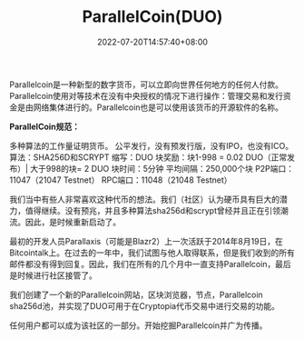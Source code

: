 ﻿---
weight: 
title: "ParallelCoin(DUO)"
description: "Parallelcoin是一种新型的数字货币，可以立即向世界任何地方的任何人付款"
date: 2022-07-20T14:57:40+08:00
lastmod: 2022-07-20T14:57:40+08:00
draft: false
authors: ["Simon"]
featuredImage: "parallelcoinduo.jpg"
link: "https://parallelcoin.info/"
tags: ["数字代币","ParallelCoin(DUO)"]
categories: ["navigation"]
navigation: ["数字代币"]
lightgallery: true
toc: true
pinned: false
recommend: false
recommend1: false
---
Parallelcoin是一种新型的数字货币，可以立即向世界任何地方的任何人付款。Parallelcoin使用对等技术在没有中央授权的情况下进行操作：管理交易和发行资金是由网络集体进行的。Parallelcoin也是可以使用该货币的开源软件的名称。

**ParallelCoin规范：**

多种算法的工作量证明货币。
公平发行，没有预发行版，没有IPO，也没有ICO。
算法：SHA256D和SCRYPT
缩写：DUO
块奖励：块1-998 = 0.02 DUO（正常发布）| 大于998的块= 2 DUO
块时间：5分钟
平均间隔：250,000个块
P2P端口：11047（21047 Testnet）
RPC端口：11048（21048 Testnet）

我们当中有些人非常喜欢这种代币的想法。我们（社区）认为硬币具有巨大的潜力，值得继续。没有预兆，并且多种算法sha256d和scrypt曾经并且正在引领潮流。因此，是时候重新启动了。

最初的开发人员Parallaxis（可能是Blazr2）上一次活跃于2014年8月19日，在Bitcointalk上。在过去的一年中，我们试图与他人取得联系，但是我们收到的所有邮件都没有得到回复。因此，我们在所有的几个月中一直支持Parallelcoin，最后是时候进行社区接管了。

我们创建了一个新的Parallelcoin网站，区块浏览器，节点，Parallelcoin sha256d池，并实现了DUO可用于在Cryptopia代币交易中进行交易的功能。

任何用户都可以成为该社区的一部分。开始挖掘Parallelcoin并广为传播。